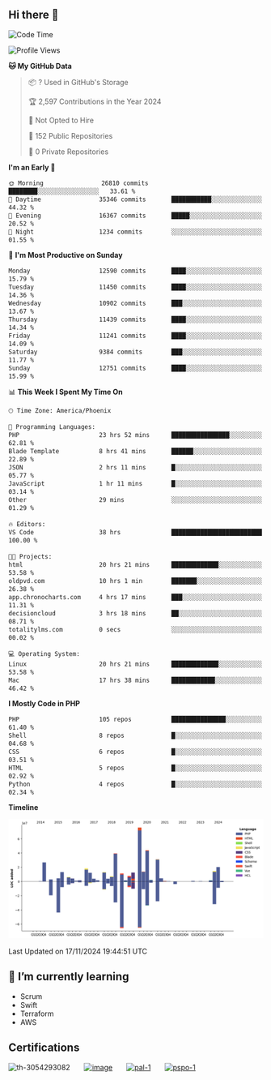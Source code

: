 ## Hi there 👋

<!--START_SECTION:waka-->
![Code Time](http://img.shields.io/badge/Code%20Time-10%2C357%20hrs%2056%20mins-blue)

![Profile Views](http://img.shields.io/badge/Profile%20Views-1-blue)

**🐱 My GitHub Data** 

> 📦 ? Used in GitHub's Storage 
 > 
> 🏆 2,597 Contributions in the Year 2024
 > 
> 🚫 Not Opted to Hire
 > 
> 📜 152 Public Repositories 
 > 
> 🔑 0 Private Repositories 
 > 
**I'm an Early 🐤** 

```text
🌞 Morning                26810 commits       ████████░░░░░░░░░░░░░░░░░   33.61 % 
🌆 Daytime                35346 commits       ███████████░░░░░░░░░░░░░░   44.32 % 
🌃 Evening                16367 commits       █████░░░░░░░░░░░░░░░░░░░░   20.52 % 
🌙 Night                  1234 commits        ░░░░░░░░░░░░░░░░░░░░░░░░░   01.55 % 
```
📅 **I'm Most Productive on Sunday** 

```text
Monday                   12590 commits       ████░░░░░░░░░░░░░░░░░░░░░   15.79 % 
Tuesday                  11450 commits       ████░░░░░░░░░░░░░░░░░░░░░   14.36 % 
Wednesday                10902 commits       ███░░░░░░░░░░░░░░░░░░░░░░   13.67 % 
Thursday                 11439 commits       ████░░░░░░░░░░░░░░░░░░░░░   14.34 % 
Friday                   11241 commits       ████░░░░░░░░░░░░░░░░░░░░░   14.09 % 
Saturday                 9384 commits        ███░░░░░░░░░░░░░░░░░░░░░░   11.77 % 
Sunday                   12751 commits       ████░░░░░░░░░░░░░░░░░░░░░   15.99 % 
```


📊 **This Week I Spent My Time On** 

```text
🕑︎ Time Zone: America/Phoenix

💬 Programming Languages: 
PHP                      23 hrs 52 mins      ████████████████░░░░░░░░░   62.81 % 
Blade Template           8 hrs 41 mins       ██████░░░░░░░░░░░░░░░░░░░   22.89 % 
JSON                     2 hrs 11 mins       █░░░░░░░░░░░░░░░░░░░░░░░░   05.77 % 
JavaScript               1 hr 11 mins        █░░░░░░░░░░░░░░░░░░░░░░░░   03.14 % 
Other                    29 mins             ░░░░░░░░░░░░░░░░░░░░░░░░░   01.29 % 

🔥 Editors: 
VS Code                  38 hrs              █████████████████████████   100.00 % 

🐱‍💻 Projects: 
html                     20 hrs 21 mins      █████████████░░░░░░░░░░░░   53.58 % 
oldpvd.com               10 hrs 1 min        ███████░░░░░░░░░░░░░░░░░░   26.38 % 
app.chronocharts.com     4 hrs 17 mins       ███░░░░░░░░░░░░░░░░░░░░░░   11.31 % 
decisioncloud            3 hrs 18 mins       ██░░░░░░░░░░░░░░░░░░░░░░░   08.71 % 
totalitylms.com          0 secs              ░░░░░░░░░░░░░░░░░░░░░░░░░   00.02 % 

💻 Operating System: 
Linux                    20 hrs 21 mins      █████████████░░░░░░░░░░░░   53.58 % 
Mac                      17 hrs 38 mins      ████████████░░░░░░░░░░░░░   46.42 % 
```

**I Mostly Code in PHP** 

```text
PHP                      105 repos           ███████████████░░░░░░░░░░   61.40 % 
Shell                    8 repos             █░░░░░░░░░░░░░░░░░░░░░░░░   04.68 % 
CSS                      6 repos             █░░░░░░░░░░░░░░░░░░░░░░░░   03.51 % 
HTML                     5 repos             █░░░░░░░░░░░░░░░░░░░░░░░░   02.92 % 
Python                   4 repos             █░░░░░░░░░░░░░░░░░░░░░░░░   02.34 % 
```



**Timeline**

![Lines of Code chart](https://raw.githubusercontent.com/mikebronner/mikebronner/master/assets/bar_graph.png)


 Last Updated on 17/11/2024 19:44:51 UTC
<!--END_SECTION:waka-->

<!--
**mikebronner/mikebronner** is a ✨ _special_ ✨ repository because its `README.md` (this file) appears on your GitHub profile.

Here are some ideas to get you started:

- 🔭 I’m currently working on ...
- 🌱 I’m currently learning ...
- 👯 I’m looking to collaborate on ...
- 🤔 I’m looking for help with ...
- 💬 Ask me about ...
- 📫 How to reach me: ...
- 😄 Pronouns: ...
- ⚡ Fun fact: ...
-->

## 🌱 I’m currently learning

- Scrum
- Swift
- Terraform
- AWS

## Certifications

![th-3054293082](https://user-images.githubusercontent.com/1791050/208267034-c5006f82-ae89-41eb-9478-7106c5aba070.jpg)
&nbsp;&nbsp;&nbsp;&nbsp;&nbsp;
[![image](https://user-images.githubusercontent.com/1791050/208267032-13c8c426-f627-448d-b23e-e3dd74b6712a.png)](https://www.credly.com/users/mike-bronner)
&nbsp;&nbsp;&nbsp;&nbsp;&nbsp;
[![pal-1](https://github.com/mikebronner/mikebronner/assets/1791050/3384899a-848a-4e35-8cee-e35261b5ccce)](https://www.credly.com/users/mike-bronner)
&nbsp;&nbsp;&nbsp;&nbsp;&nbsp;
[![pspo-1](https://github.com/user-attachments/assets/7a6e28a4-7e44-4218-ba25-468d8c703864)](https://www.credly.com/users/mike-bronner)
